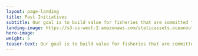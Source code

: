 ```yaml
---
layout: page-landing
title: Past Initiatives
subtitle: Our goal is to build value for fisheries that are committed to fishery improvement.
landing-image: https://s3-us-west-2.amazonaws.com/staticassets.oceanoutcomes.org/rollover+images/past-initiatives-hover.jpg
hero-image:
weight: 5
teaser-text: Our goal is to build value for fisheries that are committed to fishery improvement. We help strengthen relationships among fisheries, seafood buyers, and other stakeholders in the global seafood marketplace. Recent efforts include the Salmon FIP Partnership, Independent Observer Programs, and our international "Let's Talk Fish" series that convenes stakeholders from across seafood supply chains.
---
```

